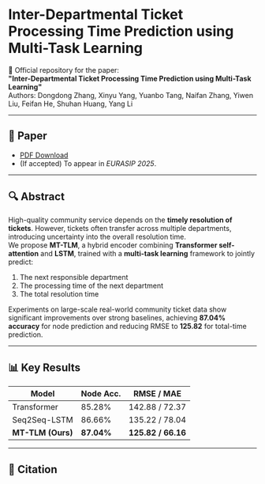 # Inter-Departmental Ticket Processing Time Prediction using Multi-Task Learning

📄 Official repository for the paper:  
**"Inter-Departmental Ticket Processing Time Prediction using Multi-Task Learning"**  
Authors: Dongdong Zhang, Xinyu Yang, Yuanbo Tang, Naifan Zhang, Yiwen Liu, Feifan He, Shuhan Huang, Yang Li  

---

## 📘 Paper
- [PDF Download](./paper.pdf)  <!-- 这里可以放本地路径，也可以替换成 arXiv / 会议链接 -->
- (If accepted) To appear in *EURASIP 2025*.  

---

## 🔍 Abstract
High-quality community service depends on the **timely resolution of tickets**. However, tickets often transfer across multiple departments, introducing uncertainty into the overall resolution time.  
We propose **MT-TLM**, a hybrid encoder combining **Transformer self-attention** and **LSTM**, trained with a **multi-task learning** framework to jointly predict:  

1. The next responsible department  
2. The processing time of the next department  
3. The total resolution time  

Experiments on large-scale real-world community ticket data show significant improvements over strong baselines, achieving **87.04% accuracy** for node prediction and reducing RMSE to **125.82** for total-time prediction.

---

## 📊 Key Results
| Model            | Node Acc. | RMSE / MAE |
|------------------|-----------|------------|
| Transformer      | 85.28%    | 142.88 / 72.37 |
| Seq2Seq-LSTM     | 86.66%    | 135.22 / 78.04 |
| **MT-TLM (Ours)** | **87.04%** | **125.82 / 66.16** |

---

## 📌 Citation
